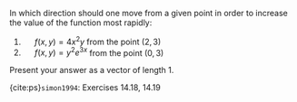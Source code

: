 In which direction should one move from a given point in order to increase the value of the function most rapidly:

1. $\quad$ $f(x,y) = 4x^2y$ from the point $(2,3)$
2. $\quad$ $f(x,y) = y^2 e^{3x}$ from the point $(0,3)$

Present your answer as a vector of length 1.

{cite:ps}`simon1994`: Exercises 14.18, 14.19